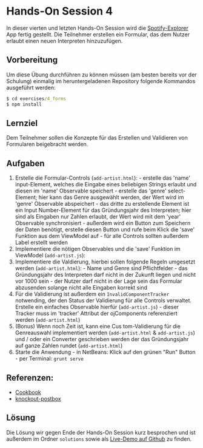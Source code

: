 # Hands-On Session 4

In dieser vierten und letzten Hands-On Session wird die [Spotify-Explorer](https://github.com/enpit/jet-spotify-explorer/) App fertig gestellt.
Die Teilnehmer erstellen ein Formular, das dem Nutzer erlaubt einen neuen Interpreten hinzuzufügen.

## Vorbereitung

Um diese Übung durchführen zu können müssen (am besten bereits vor der Schulung) einmalig im heruntergeladenen Repository folgende Kommandos ausgeführt werden:

``` cmd
$ cd exercises/4_forms
$ npm install
```

## Lernziel

Dem Teilnehmer sollen die Konzepte für das Erstellen und Validieren von Formularen beigebracht werden.

## Aufgaben

  1. Erstelle die Formular-Controls (`add-artist.html`):
    - erstelle das 'name' input-Element, welches die Eingabe eines beliebigen
    Strings erlaubt und diesen im 'name' Observable speichert
    - erstelle das 'genre' select-Element; hier kann das Genre ausgewählt werden, der Wert wird im 'genre' Observable abspeichert
    - das dritte zu erstellende Element ist ein Input Number-Element für das Gründungsjahr des Interpreten; hier sind als Eingaben nur Zahlen erlaubt, der Wert wird mit dem 'year' Observable synchronisiert
    - außerdem wird ein Button zum Speichern der Daten benötigt, erstelle diesen Button und rufe beim Klick die 'save' Funktion aus dem ViewModel auf
    - für alle Controls sollten außerdem Label erstellt werden
  2. Implementiere die nötigen Observables und die 'save' Funktion im ViewModel (`add-artist.js`):
  3. Implementiere die Valdierung, hierbei sollen folgende Regeln umgesetzt werden (`add-artist.html`):
    - Name und Genre sind Pflichtfelder
    - das Gründungsjahr des Interpreten darf nicht in der Zukunft liegen und nicht vor 1000 sein
    - der Nutzer darf nicht in der Lage sein das Formular abzusenden solange nicht alle Eingaben korrekt sind
  4. Für die Validierung ist außerdem ein `InvalidComponentTracker` notwending, der den Status der Validierung für alle Controls verwaltet. Erstelle ein einfaches Observable hierfür (`add-artist.js`)
    - dieser Tracker muss im 'tracker' Attribut der ojComponents referenziert werden (`add-artist.html`)
  5. (Bonus) Wenn noch Zeit ist, kann eine Cus
  tom-Validierung für die Genreauswahl implementiert werden (`add-artist.html` & `add-artist.js`) und / oder ein Converter geschrieben werden der das Gründungsjahr auf ganze Zahlen rundet (`add-artist.html`)
  6. Starte die Anwendung
    - in NetBeans: Klick auf den grünen "Run" Button
    - per Terminal: `grunt serve`

## Referenzen:

- [Cookbook](http://www.oracle.com/webfolder/technetwork/jet/jetCookbook.html)
- [knockout-postbox](https://github.com/rniemeyer/knockout-postbox)

## Lösung

Die Lösung wir gegen Ende der Hands-On Session kurz besprochen und ist außerdem im Ordner `solutions` sowie als [Live-Demo auf Github](https://enpit.github.io/jet-spotify-explorer/web/) zu finden.
